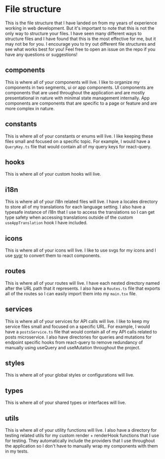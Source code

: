 # File structure

This is the file structure that I have landed on from my years of experience working in web development. But it's important to note that this is not the only way to structure your files. I have seen many different ways to structure files and I have found that this is the most effective for me, but it may not be for you. I encourage you to try out different file structures and see what works best for you! Feel free to open an issue on the repo if you have any questions or suggestions!

## components

This is where all of your components will live. I like to organize my components in two segments, ui or app components. UI components are components that are used throughout the application and are mostly presentational in nature with minimal state management internally. App components are components that are specific to a page or feature and are more complex in nature.

## constants

This is where all of your constants or enums will live. I like keeping these files small and focused on a specific topic. For example, I would have a `QueryKey.ts` file that would contain all of my query keys for react-query.

## hooks

This is where all of your custom hooks will live.

## i18n

This is where all of your i18n related files will live. I have a locales directory to store all of my translations for each language setting. I also have a typesafe instance of i18n that I use to access the translations so I can get type safety when accessing translations outside of the custom `useAppTranslation` hook I have included.

## icons

This is where all of your icons will live. I like to use svgs for my icons and I use [svgr](https://react-svgr.com/) to convert them to react components.

## routes

This is where all of your routes will live. I have each nested directory named after the URL path that it represents. I also have a `Routes.ts` file that exports all of the routes so I can easily import them into my `main.tsx` file.

## services

This is where all of your services for API calls will live. I like to keep my service files small and focused on a specific URL. For example, I would have a `postsService.ts` file that would contain all of my API calls related to posts microservice. I also have directories for queries and mutations for endpoint specific hooks from react-query to remove redundancy of manually using useQuery and useMutation throughout the project.

## styles

This is where all of your global styles or configurations will live.

## types

This is where all of your shared types or interfaces will live.

## utils

This is where all of your utility functions will live. I also have a directory for testing related utils for my custom render + renderHook functions that I use for testing. They automatically include the providers that I use throughout the application so I don't have to manually wrap my components with them in my tests.
